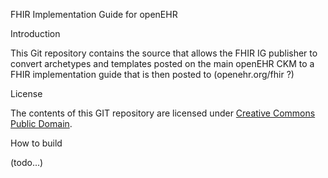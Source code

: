 FHIR Implementation Guide for openEHR

Introduction

This Git repository contains the source that allows the FHIR IG publisher to 
convert archetypes and templates posted on the main openEHR CKM to a FHIR
implementation guide that is then posted to (openehr.org/fhir ?)

License

The contents of this GIT repository are licensed under [Creative Commons Public Domain](https://creativecommons.org/publicdomain/).

How to build

(todo...)
